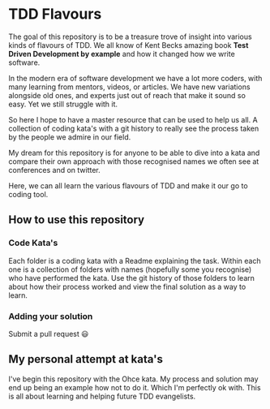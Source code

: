 # TDD Flavours

The goal of this repository is to be a treasure trove of insight into various kinds of flavours of TDD. We all know of Kent Becks amazing book __Test Driven Development by example__ and how it changed how we write software. 

In the modern era of software development we have a lot more coders, with many learning from mentors, videos, or articles. We have new variations alongside old ones, and experts just out of reach that make it sound so easy. Yet we still struggle with it.

So here I hope to have a master resource that can be used to help us all. A collection of coding kata's with a git history to really see the process taken by the people we admire in our field. 

My dream for this repository is for anyone to be able to dive into a kata and compare their own approach with those recognised names we often see at conferences and on twitter. 

Here, we can all learn the various flavours of TDD and make it our go to coding tool.

## How to use this repository
### Code Kata's
Each folder is a coding kata with a Readme explaining the task. Within each one is a collection of folders with names (hopefully some you recognise) who have performed the kata. Use the git history of those folders to learn about how their process worked and view the final solution as a way to learn.

### Adding your solution
Submit a pull request 😃

## My personal attempt at kata's
I've begin this repository with the Ohce kata. My process and solution may end up being an example how not to do it. Which I'm perfectly ok with. This is all about learning and helping future TDD evangelists.
